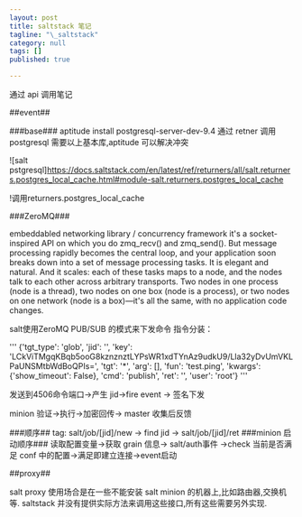 ```yaml
---
layout: post
title: saltstack 笔记
tagline: "\_saltstack"
category: null
tags: []
published: true

---
```

通过 api 调用笔记

##event##


###base###
aptitude install postgresql-server-dev-9.4
通过 retner 调用 postgresql 需要以上基本库,aptitude 可以解决冲突

![salt pstgresql]https://docs.saltstack.com/en/latest/ref/returners/all/salt.returners.postgres_local_cache.html#module-salt.returners.postgres_local_cache

!调用returners.postgres_local_cache 

###ZeroMQ###


embeddabled networking library / concurrency framework
it's a socket-inspired API on which you do zmq_recv() and zmq_send(). But message processing rapidly becomes the central loop, and your application soon breaks down into a set of message processing tasks. It is elegant and natural. And it scales: each of these tasks maps to a node, and the nodes talk to each other across arbitrary transports. Two nodes in one process (node is a thread), two nodes on one box (node is a process), or two nodes on one network (node is a box)—it's all the same, with no application code changes.

salt使用ZeroMQ PUB/SUB 的模式来下发命令
指令分装：

'''
{'tgt_type': 'glob', 'jid': '', 'key': 'LCkViTMgqKBqb5ooG8kznznztLYPsWR1xdTYnAz9udkU9/Lla32yDvUmVKLPaUNSMtbWdBoQPIs=', 'tgt': '*', 'arg': [], 'fun': 'test.ping', 'kwargs': {'show_timeout': False}, 'cmd': 'publish', 'ret': '', 'user': 'root'}
'''

发送到4506命令端口->产生 jid->fire event -> 签名下发

minion 验证->执行->加密回传-> master 收集后反馈

###顺序##
tag:
salt/job/[jid]/new -> find jid -> salt/job/[jid]/ret
###minion 启动顺序###
读取配置变量->获取 grain 信息-> salt/auth事件
->check 当前是否满足 conf 中的配置->满足即建立连接->event启动

##proxy##

salt proxy 使用场合是在一些不能安装 salt minion 的机器上,比如路由器,交换机等. saltstack 并没有提供实际方法来调用这些接口,所有这些需要另外实现.

